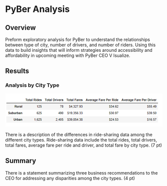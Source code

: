 # PyBer Analysis

## Overview

Preform exploratory analysis for PyBer to understand the relationships between type of city, number of drivers, and number of riders. Using this data to build insights that will inform strategies around accessibility and affordability in upcoming meeting with PyBer CEO V Isualize. 

## Results

### Analysis by City Type 

![city_types_summary](https://github.com/krisnagoda/PyBer_Analysis/blob/6d3cd89cecef5b7c3513b257bb27582f3a384af5/Resources/city_types_summary_v2.png)
 

There is a description of the differences in ride-sharing data among the different city types. Ride-sharing data include the total rides, total drivers, total fares, average fare per ride and driver, and total fare by city type. (7 pt)

## Summary

There is a statement summarizing three business recommendations to the CEO for addressing any disparities among the city types. (4 pt)
